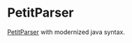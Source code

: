 # PetitParser

[PetitParser](https://github.com/petitparser/java-petitparser) with modernized java syntax.
